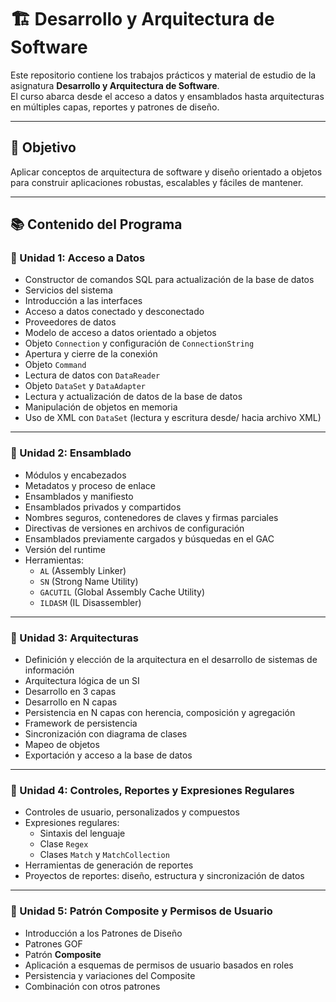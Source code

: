 # 🏗️ Desarrollo y Arquitectura de Software

Este repositorio contiene los trabajos prácticos y material de estudio de la asignatura **Desarrollo y Arquitectura de Software**.  
El curso abarca desde el acceso a datos y ensamblados hasta arquitecturas en múltiples capas, reportes y patrones de diseño.

---

## 🎯 Objetivo
Aplicar conceptos de arquitectura de software y diseño orientado a objetos para construir aplicaciones robustas, escalables y fáciles de mantener.

---

## 📚 Contenido del Programa

### 🔹 Unidad 1: Acceso a Datos
- Constructor de comandos SQL para actualización de la base de datos  
- Servicios del sistema  
- Introducción a las interfaces  
- Acceso a datos conectado y desconectado  
- Proveedores de datos  
- Modelo de acceso a datos orientado a objetos  
- Objeto `Connection` y configuración de `ConnectionString`  
- Apertura y cierre de la conexión  
- Objeto `Command`  
- Lectura de datos con `DataReader`  
- Objeto `DataSet` y `DataAdapter`  
- Lectura y actualización de datos de la base de datos  
- Manipulación de objetos en memoria  
- Uso de XML con `DataSet` (lectura y escritura desde/ hacia archivo XML)  

---

### 🔹 Unidad 2: Ensamblado
- Módulos y encabezados  
- Metadatos y proceso de enlace  
- Ensamblados y manifiesto  
- Ensamblados privados y compartidos  
- Nombres seguros, contenedores de claves y firmas parciales  
- Directivas de versiones en archivos de configuración  
- Ensamblados previamente cargados y búsquedas en el GAC  
- Versión del runtime  
- Herramientas:  
  - `AL` (Assembly Linker)  
  - `SN` (Strong Name Utility)  
  - `GACUTIL` (Global Assembly Cache Utility)  
  - `ILDASM` (IL Disassembler)  

---

### 🔹 Unidad 3: Arquitecturas
- Definición y elección de la arquitectura en el desarrollo de sistemas de información  
- Arquitectura lógica de un SI  
- Desarrollo en 3 capas  
- Desarrollo en N capas  
- Persistencia en N capas con herencia, composición y agregación  
- Framework de persistencia  
- Sincronización con diagrama de clases  
- Mapeo de objetos  
- Exportación y acceso a la base de datos  

---

### 🔹 Unidad 4: Controles, Reportes y Expresiones Regulares
- Controles de usuario, personalizados y compuestos  
- Expresiones regulares:  
  - Sintaxis del lenguaje  
  - Clase `Regex`  
  - Clases `Match` y `MatchCollection`  
- Herramientas de generación de reportes  
- Proyectos de reportes: diseño, estructura y sincronización de datos  

---

### 🔹 Unidad 5: Patrón Composite y Permisos de Usuario
- Introducción a los Patrones de Diseño  
- Patrones GOF  
- Patrón **Composite**  
- Aplicación a esquemas de permisos de usuario basados en roles  
- Persistencia y variaciones del Composite  
- Combinación con otros patrones  
